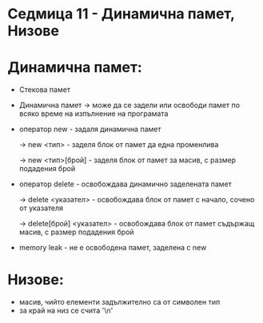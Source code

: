 # Седмица 11 - Динамична памет, Низове

Динамична памет:
=
- Стекова памет
- Динамична памет
  -> може да се задели или освободи памет по всяко време на изпълнение на програмата
- оператор new - задаля динамична памет

  -> new <тип> - заделя блок от памет да една променлива
  
  -> new <тип>[брой] - заделя блок от памет за масив, с размер подадения брой
  
- оператор delete - освобождава динамично заделената памет

  -> delete <указател> - освобождава блок от памет с начало, сочено от указателя
  
  -> delete[брой] <указател> - освобождава блок от памет съдържащ масив, с размер подадения брой
  
- memory leak - не е освободена памет, заделена с new
  
Низове:
=
- масив, чийто елементи задължително са от символен тип
- за край на низ се счита '\n'
